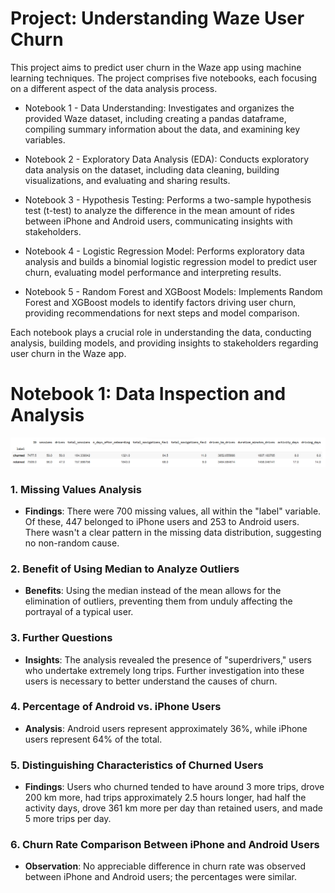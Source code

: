# Project: Understanding Waze User Churn

This project aims to predict user churn in the Waze app using machine learning techniques. The project comprises five notebooks, each focusing on a different aspect of the data analysis process.

- Notebook 1 - Data Understanding: Investigates and organizes the provided Waze dataset, including creating a pandas dataframe, compiling summary information about the data, and examining key variables.

- Notebook 2 - Exploratory Data Analysis (EDA): Conducts exploratory data analysis on the dataset, including data cleaning, building visualizations, and evaluating and sharing results.

- Notebook 3 - Hypothesis Testing: Performs a two-sample hypothesis test (t-test) to analyze the difference in the mean amount of rides between iPhone and Android users, communicating insights with stakeholders.

- Notebook 4 - Logistic Regression Model: Performs exploratory data analysis and builds a binomial logistic regression model to predict user churn, evaluating model performance and interpreting results.

- Notebook 5 - Random Forest and XGBoost Models: Implements Random Forest and XGBoost models to identify factors driving user churn, providing recommendations for next steps and model comparison.

Each notebook plays a crucial role in understanding the data, conducting analysis, building models, and providing insights to stakeholders regarding user churn in the Waze app.

# Notebook 1: Data Inspection and Analysis

![Churn vs Retained medians](images/1.png)

### 1. Missing Values Analysis
- **Findings**: There were 700 missing values, all within the "label" variable. Of these, 447 belonged to iPhone users and 253 to Android users. There wasn't a clear pattern in the missing data distribution, suggesting no non-random cause.
  
### 2. Benefit of Using Median to Analyze Outliers
- **Benefits**: Using the median instead of the mean allows for the elimination of outliers, preventing them from unduly affecting the portrayal of a typical user.

### 3. Further Questions
- **Insights**: The analysis revealed the presence of "superdrivers," users who undertake extremely long trips. Further investigation into these users is necessary to better understand the causes of churn.

### 4. Percentage of Android vs. iPhone Users
- **Analysis**: Android users represent approximately 36%, while iPhone users represent 64% of the total.

### 5. Distinguishing Characteristics of Churned Users
- **Findings**: Users who churned tended to have around 3 more trips, drove 200 km more, had trips approximately 2.5 hours longer, had half the activity days, drove 361 km more per day than retained users, and made 5 more trips per day.

### 6. Churn Rate Comparison Between iPhone and Android Users
- **Observation**: No appreciable difference in churn rate was observed between iPhone and Android users; the percentages were similar.

